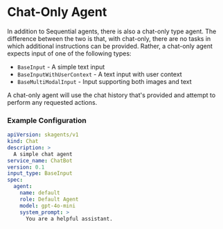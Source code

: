 # Chat-Only Agent

In addition to Sequential agents, there is also a chat-only type agent. The
difference between the two is that, with chat-only, there are no tasks in which
additional instructions can be provided. Rather, a chat-only agent expects input
of one of the following types:
* `BaseInput` - A simple text input
* `BaseInputWithUserContext` - A text input with user context
* `BaseMultiModalInput` - Input supporting both images and text

A chat-only agent will use the chat history that's provided and attempt to
perform any requested actions.

### Example Configuration

```yaml
apiVersion: skagents/v1
kind: Chat
description: >
  A simple chat agent
service_name: ChatBot
version: 0.1
input_type: BaseInput
spec:
  agent:
    name: default
    role: Default Agent
    model: gpt-4o-mini
    system_prompt: >
      You are a helpful assistant.
```
